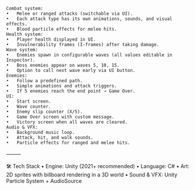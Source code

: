	Combat system:
	•	Melee or ranged attacks (switchable via UI).
	•	Each attack type has its own animations, sounds, and visual effects.
	•	Blood particle effects for melee hits.
	Health system:
	•	Player health displayed in UI.
	•	Invulnerability frames (I-frames) after taking damage.
	Wave system:
	•	Enemies spawn in configurable waves (all values editable in Inspector).
	•	Boss enemies appear on waves 5, 10, 15.
	•	Option to call next wave early via UI button.
	Enemies:
	•	Follow a predefined path.
	•	Simple animations and attack triggers.
	•	If 5 enemies reach the end point → Game Over.
	UI:
	•	Start screen.
	•	Wave counter.
	•	Enemy slip counter (X/5).
	•	Game Over screen with custom message.
	•	Victory screen when all waves are cleared.
	Audio & VFX:
	•	Background music loop.
	•	Attack, hit, and walk sounds.
	•	Particle effects for ranged and melee hits.

⸻

🛠️ Tech Stack
	•	Engine: Unity (2021+ recommended)
	•	Language: C#
	•	Art: 2D sprites with billboard rendering in a 3D world
	•	Sound & VFX: Unity Particle System + AudioSource
